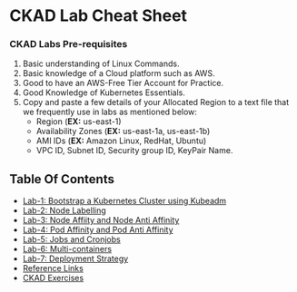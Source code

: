 
# CKAD Lab Cheat Sheet

### CKAD Labs Pre-requisites
1. Basic understanding of Linux Commands.
2. Basic knowledge of a Cloud platform such as AWS.
3. Good to have an AWS-Free Tier Account for Practice.
4. Good Knowledge of Kubernetes Essentials.
5. Copy and paste a few details of your Allocated Region to a text file that we frequently use in labs as mentioned below:
     - Region (**EX:** us-east-1)
     - Availability Zones (**EX:** us-east-1a, us-east-1b)
     - AMI IDs (**EX:** Amazon Linux, RedHat, Ubuntu)
     - VPC ID, Subnet ID, Security group ID, KeyPair Name.

## Table Of Contents
* [Lab-1: Bootstrap a Kubernetes Cluster using Kubeadm](https://github.com/Mehar-Nafis/CKAD-Batch15/blob/main/Cluster%20creation%20using%20kubeadm.md)
* [Lab-2: Node Labelling](https://github.com/Mehar-Nafis/CKAD-Batch15/blob/main/Node%20Labelling.md)
* [Lab-3: Node Affiity and Node Anti Affinity](https://github.com/Mehar-Nafis/CKAD-Batch15/blob/main/Node%20Affinity%20and%20AntiAffinity.md)
* [Lab-4: Pod Affinity and Pod Anti Affinity](https://github.com/Mehar-Nafis/CKAD-Batch15/blob/main/Pod%20Affinity%20and%20AntiAffinity.md)
* [Lab-5: Jobs and Cronjobs](https://github.com/Mehar-Nafis/CKAD-Batch15/blob/main/Jobs%20and%20Cronjobs.md)
* [Lab-6: Multi-containers](https://github.com/Mehar-Nafis/CKAD-Batch15/blob/main/Multi-containers.md)
* [Lab-7: Deployment Strategy](https://github.com/Mehar-Nafis/CKAD-Batch15/blob/main/Deployment%20Strategy.md)
* [Reference Links](https://github.com/Mehar-Nafis/CKAD-Batch15/blob/main/Reference%20Links.md)
* [CKAD Exercises](https://github.com/Mehar-Nafis/CKAD/blob/main/CKAD%20Exercises.md)
